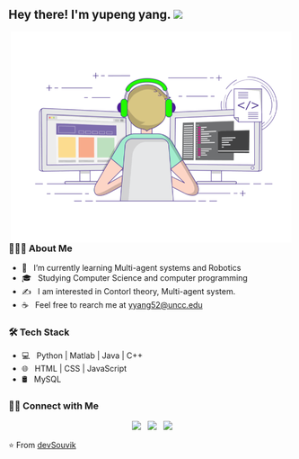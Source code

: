 <h2> Hey there! I'm yupeng yang. <img src="https://github.com/souvikguria98/souvikguria98/blob/master/Hi.gif" width="25"></h2>
<img align="right" alt="GIF" src="https://raw.githubusercontent.com/devSouvik/devSouvik/master/gif3.gif" width="500"/>

<h3> 👨🏻‍💻 About Me </h3>

- 🔭 &nbsp; I’m currently learning Multi-agent systems and Robotics
- 🎓 &nbsp; Studying Computer Science and computer programming 
- ✍️ &nbsp; I am interested in Contorl theory, Multi-agent system.
- ☕ &nbsp; Feel free to rearch me at yyang52@uncc.edu

<h3>🛠 Tech Stack</h3>

- 💻 &nbsp; Python | Matlab | Java | C++  
- 🌐 &nbsp; HTML | CSS | JavaScript  
- 🛢 &nbsp; MySQL 




<h3> 🤝🏻 Connect with Me </h3>

<p align="center">
&nbsp; <a href="https://www.instagram.com/yang_coding/" target="_blank" rel="noopener noreferrer"><img src="https://img.icons8.com/plasticine/100/000000/instagram-new.png" width="50" /></a>  
&nbsp; <a href="https://www.linkedin.com/in/yupeng-yang-8b52b11bb/" target="_blank" rel="noopener noreferrer"><img src="https://img.icons8.com/plasticine/100/000000/linkedin.png" width="50" /></a>
&nbsp; <a href="yyang52@uncc.edu.com" target="_blank" rel="noopener noreferrer"><img src="https://img.icons8.com/plasticine/100/000000/gmail.png"  width="50" /></a>
</p>

⭐️ From [devSouvik](https://github.com/devSouvik)
